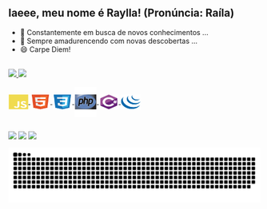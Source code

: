 ## Iaeee, meu nome é Raylla! (Pronúncia: Raíla)

- 🔭 Constantemente em busca de novos conhecimentos ...
- 🌱 Sempre amadurencendo com novas descobertas ...
- 😄 Carpe Diem!

<br>
 <div>
  <a href="https://github.com/Raylla-Silva12">
  <img height="160em" src="https://github-readme-stats.vercel.app/api?username=Raylla-Silva12&show_icons=true&theme=tokyonight&bg_color=000&include_all_commits=true&count_private=true"/>
  <img height="160em" src="https://github-readme-stats.vercel.app/api/top-langs/?username=Raylla-Silva12&layout=compact&langs_count=7&theme=tokyonight&bg_color=000"/>  
</div>
  
<div style="display: inline_block"><br>
  <img align="center" alt="Ray-Js" height="30" width="40" src="https://raw.githubusercontent.com/devicons/devicon/master/icons/javascript/javascript-plain.svg">
  <img align="center" alt="Ray-HTML" height="30" width="40" src="https://raw.githubusercontent.com/devicons/devicon/master/icons/html5/html5-original.svg">
  <img align="center" alt="Ray-CSS" height="30" width="40" src="https://raw.githubusercontent.com/devicons/devicon/master/icons/css3/css3-original.svg">
  <img align="center" alt="Ray-PHP" height="60" width="45" src="https://raw.githubusercontent.com/devicons/devicon/master/icons/php/php-original.svg">
  <img align="center" alt="Ray-Csharp" height="30" width="40" src="https://raw.githubusercontent.com/devicons/devicon/master/icons/csharp/csharp-original.svg">
  <img align="center" alt="Ray-jQuery" height="30" width="40" src="https://raw.githubusercontent.com/devicons/devicon/master/icons/jquery/jquery-original.svg">
</div>
 
 ##
 
<div> 
 <a href="https://discord.com/channels/@me" target="_blank"><img src="https://img.shields.io/badge/Discord-7289DA?style=for-the-badge&logo=discord&logoColor=white" target="_blank"></a> 
  <a href = "mailto:raylla.l.silva@gmail.com"><img src="https://img.shields.io/badge/-Gmail-%23333?style=for-the-badge&logo=gmail&logoColor=white" target="_blank"></a>
  <a href="https://www.linkedin.com/in/raylla-silva-50554220b/" target="_blank"><img src="https://img.shields.io/badge/-LinkedIn-%230077B5?style=for-the-badge&logo=linkedin&logoColor=white" target="_blank"></a> 
 
 ![Snake animation](https://github.com/Raylla-Silva12/Raylla-Silva12/blob/output/github-contribution-grid-snake.svg)

</div>
